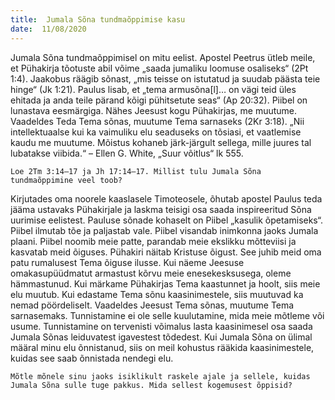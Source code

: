 ```yaml
---
title:  Jumala Sõna tundmaõppimise kasu
date:  11/08/2020
---
```


Jumala Sõna tundmaõppimisel on mitu eelist. Apostel Peetrus ütleb meile, et Pühakirja tõotuste abil võime „saada jumaliku loomuse osaliseks“ (2Pt 1:4). Jaakobus räägib sõnast, „mis teisse on istutatud ja suudab päästa teie hinge“ (Jk 1:21). Paulus lisab, et „tema armusõna[l]… on vägi teid üles ehitada ja anda teile pärand kõigi pühitsetute seas“ (Ap 20:32). Piibel on lunastava eesmärgiga. Nähes Jeesust kogu Pühakirjas, me muutume. Vaadeldes Teda Tema sõnas, muutume Tema sarnaseks (2Kr 3:18). „Nii intellektuaalse kui ka vaimuliku elu seaduseks on tõsiasi, et vaatlemise kaudu me muutume. Mõistus kohaneb järk-järgult sellega, mille juures tal lubatakse viibida.“ – Ellen G. White, „Suur võitlus“ lk 555.

`Loe 2Tm 3:14–17 ja Jh 17:14–17. Millist tulu Jumala Sõna tundmaõppimine veel toob?`

Kirjutades oma noorele kaaslasele Timoteosele, õhutab apostel Paulus teda jääma ustavaks Pühakirjale ja laskma teisigi osa saada inspireeritud Sõna uurimise eelistest. Pauluse sõnade kohaselt on Piibel „kasulik õpetamiseks“. Piibel ilmutab tõe ja paljastab vale. Piibel visandab inimkonna jaoks Jumala plaani. Piibel noomib meie patte, parandab meie ekslikku mõtteviisi ja kasvatab meid õiguses. Pühakiri näitab Kristuse õigust. See juhib meid oma patu rumalusest Tema õiguse ilusse. Kui näeme Jeesuse omakasupüüdmatut armastust kõrvu meie enesekesksusega, oleme hämmastunud. Kui märkame Pühakirjas Tema kaastunnet ja hoolt, siis meie elu muutub. Kui edastame Tema sõnu kaasinimestele, siis muutuvad ka nemad pöördeliselt. Vaadeldes Jeesust Tema sõnas, muutume Tema sarnasemaks. Tunnistamine ei ole selle kuulutamine, mida meie mõtleme või usume. Tunnistamine on tervenisti võimalus lasta kaasinimesel osa saada Jumala Sõnas leiduvatest igavestest tõdedest. Kui Jumala Sõna on ülimal määral minu elu õnnistanud, siis on meil kohustus rääkida kaasinimestele, kuidas see saab õnnistada nendegi elu.

`Mõtle mõnele sinu jaoks isiklikult raskele ajale ja sellele, kuidas Jumala Sõna sulle tuge pakkus. Mida sellest kogemusest õppisid?`
